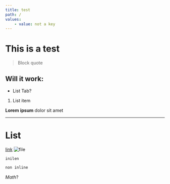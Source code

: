 ```yaml
---
title: test
path: /
values:
    - value: not a key
---
```


# This is a test
> Block quote
## Will it work:
- List
    Tab?
1. List item

**Lorem** __ipsum__ dolor sit amet

---
# List

[link](stuff)
![file](stuff)

`inilen`
```rust
non inline
```

$Math?$
